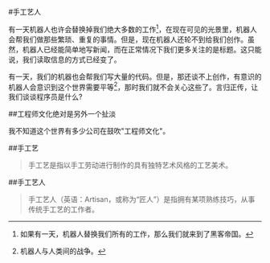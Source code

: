 #手工艺人

有一天机器人也许会替换掉我们绝大多数的工作[^1]，在现在可见的光景里，机器人会帮我们做那些繁琐、重复的事情。但是，现在机器人还轮不到给我们创作。虽然，机器人已经能简单地写新闻，而在正常情况下我们更多关注的是标题。这只能说，我们读取信息的方式已经变了。

有一天，我们的机器也会帮我们写大量的代码。但是，那还谈不上创作，有意识的机器人会意识到这个世界需要平等[^2]，那时我们就不会关心这些了。言归正传，让我们谈谈程序员是什么?

##工程师文化绝对是另外一个扯淡

我不知道这个世界有多少公司在鼓吹"工程师文化"。

##手工艺

> 手工艺是指以手工劳动进行制作的具有独特艺术风格的工艺美术。


##手工艺人

> 手工艺人（英语：Artisan，或称为“匠人”）是指拥有某项熟练技巧，从事传统手工艺的工作者。

[^1]: 如果有一天，机器人替换我们所有的工作，那么我们就来到了黑客帝国。
[^2]: 机器人与人类间的战争。